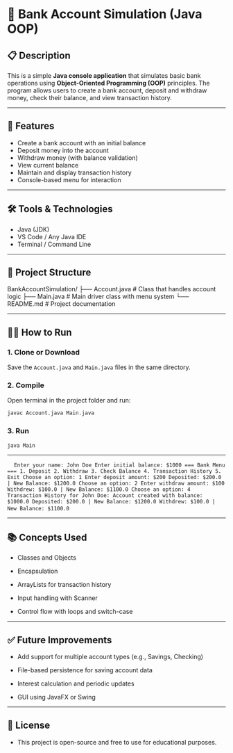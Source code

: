 # 🏦 Bank Account Simulation (Java OOP)

## 📋 Description

This is a simple **Java console application** that simulates basic bank operations using **Object-Oriented Programming (OOP)** principles. The program allows users to create a bank account, deposit and withdraw money, check their balance, and view transaction history.

---

## 🚀 Features

- Create a bank account with an initial balance
- Deposit money into the account
- Withdraw money (with balance validation)
- View current balance
- Maintain and display transaction history
- Console-based menu for interaction

---

## 🛠️ Tools & Technologies

- Java (JDK)
- VS Code / Any Java IDE
- Terminal / Command Line

---

## 📁 Project Structure

BankAccountSimulation/
├── Account.java # Class that handles account logic
├── Main.java # Main driver class with menu system
└── README.md # Project documentation

---

## 🧑‍💻 How to Run

### 1. Clone or Download

Save the `Account.java` and `Main.java` files in the same directory.

### 2. Compile

Open terminal in the project folder and run:

```bash
javac Account.java Main.java

```

### 3. Run

```bash
java Main

```
---

<pre> <code> Enter your name: John Doe Enter initial balance: $1000 === Bank Menu === 1. Deposit 2. Withdraw 3. Check Balance 4. Transaction History 5. Exit Choose an option: 1 Enter deposit amount: $200 Deposited: $200.0 | New Balance: $1200.0 Choose an option: 2 Enter withdraw amount: $100 Withdrew: $100.0 | New Balance: $1100.0 Choose an option: 4 Transaction History for John Doe: Account created with balance: $1000.0 Deposited: $200.0 | New Balance: $1200.0 Withdrew: $100.0 | New Balance: $1100.0 </code> </pre>
---

## 📚 Concepts Used
- Classes and Objects

- Encapsulation

- ArrayLists for transaction history

- Input handling with Scanner

- Control flow with loops and switch-case

---

## ✅ Future Improvements

- Add support for multiple account types (e.g., Savings, Checking)

- File-based persistence for saving account data

- Interest calculation and periodic updates

- GUI using JavaFX or Swing

---

## 📄 License
- This project is open-source and free to use for educational purposes.
